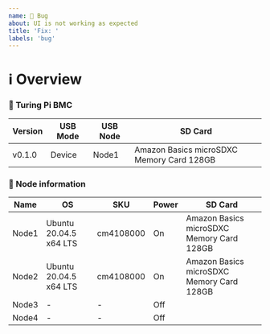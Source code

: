 ```yaml
---
name: 🐛 Bug
about: UI is not working as expected
title: 'Fix: '
labels: 'bug'
---
```


# ℹ Overview

<!--- 
Explain the issue and the steps to reproduce the bug 
-->

### 🤖 Turing Pi BMC
<!-- Fill in the details of the table -->

| Version | USB Mode | USB Node | SD Card                                   |
|---------|----------|----------|-------------------------------------------|
| v0.1.0  | Device   | Node1    | Amazon Basics microSDXC Memory Card 128GB |

### 💾 Node information

| Name  | OS                     | SKU       | Power | SD Card                                   |
|-------|------------------------|-----------|-------|-------------------------------------------|
| Node1 | Ubuntu 20.04.5 x64 LTS | cm4108000 | On    | Amazon Basics microSDXC Memory Card 128GB |
| Node2 | Ubuntu 20.04.5 x64 LTS | cm4108000 | On    | Amazon Basics microSDXC Memory Card 128GB |
| Node3 | -                      | -         | Off   |                                           |
| Node4 | -                      | -         | Off   |                                           |
